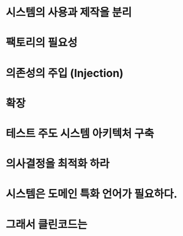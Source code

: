 # 시스템의 사용과 제작을 분리 

# 팩토리의 필요성 

# 의존성의 주입 (Injection)

# 확장 

# 테스트 주도 시스템 아키텍처 구축 

# 의사결정을 최적화 하라 

# 시스템은 도메인 특화 언어가 필요하다. 

# 그래서 클린코드는 